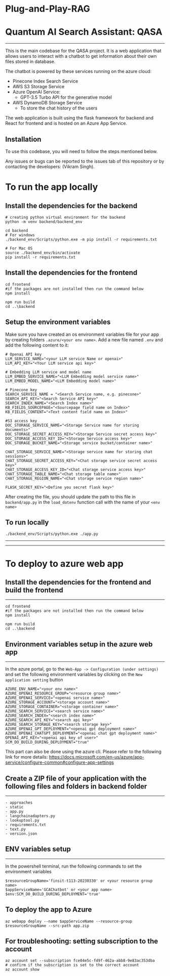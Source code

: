# Plug-and-Play-RAG

# Quantum AI Search Assistant: QASA
------------------


This is the main codebase for the QASA project. It is a web application that allows users to interact with a chatbot to get information about their own files stored in database. 


The chatbot is powered by these services running on the azure cloud:
- Pinecone Index Search Service
- AWS S3 Storage Service
- Azure OpenAI Service:
    - GPT-3.5 Turbo API for the generative model 
- AWS DynamoDB Storage Service
    - To store the chat history of the users


The web application is built using the flask framework for backend and React for frontend and is hosted on an Azure App Service.


## Installation
To use this codebase, you will need to follow the steps mentioned below. 


Any issues or bugs can be reported to the issues tab of this repository or by contacting the developers: (Vikram Singh).


# To run the app locally


## Install the dependencies for the backend
```
# creating python virtual environment for the backend
python -m venv backend/backend_env
```


```
cd backend
# For windows
./backend_env/Scripts/python.exe -m pip install -r requirements.txt

# For Mac OS
source ./backend_env/bin/activate
pip install -r requirements.txt
```



## Install the dependencies for the frontend
```
cd frontend
#if the packages are not installed then run the command below
npm install  
```
```
npm run build
cd ..\backend 
```


## Setup the environment variables
Make sure you have created an os environment variables file for your app by creating folders `.azure/<your env name>`. Add a new file named `.env` and add the following content to it:
```
# Openai API key
LLM_SERVICE_NAME="<your LLM service Name or openai>"
LLM_API_KEY="<Your LLM service api key>"

# Embedding LLM service and model name
LLM_EMBED_SERVICE_NAME="<LLM Embedding model service name>"
LLM_EMBED_MODEL_NAME="<LLM Embedding model name>"

# Pinecone key
SEARCH_SERVICE_NAME = "<Search Service name, e.g. pinecone>"
SEARCH_API_KEY="<Search Service API key>"
SEARCH_INDEX_NAME="<Search Index name>"
KB_FIELDS_SOURCEPAGE="<Sourcepage field name on Index>"
KB_FIELDS_CONTENT="<Text content field name on Index>"

#S3 access key
DOC_STORAGE_SERVICE_NAME="<Storage Service name for storing documents>"
DOC_STORAGE_SECRET_ACCESS_KEY="<Storage Service secret access key>"
DOC_STORAGE_ACCESS_KEY_ID="<Storage Service access key>"
DOC_STORAGE_BUCKET_NAME="<Storage service bucket/container name>"

CHAT_STORAGE_SERVICE_NAME="<Storage service name for storing chat sessions>"
CHAT_STORAGE_SECRET_ACCESS_KEY="<Chat storage service secret access key>"
CHAT_STORAGE_ACCESS_KEY_ID="<Chat storage service access key>"
CHAT_STORAGE_TABLE_NAME="<Chat storage table name>"
CHAT_STORAGE_REGION_NAME="<Chat storage service region name>"

FLASK_SECRET_KEY="<Define you secret flask key>"
```
After creating the file, you should update the path to this file in `backend/app.py` in the `load_dotenv` function call with the name of your `<env name>`


## To run locally
```
./backend_env/Scripts/python.exe ./app.py 
```
--------------------------------
--------------------------------


# To deploy to azure web app


## Install the dependencies for the frontend and build the frontend
--------------------------------
```
cd frontend
#if the packages are not installed then run the command below
npm install  
```
```
npm run build
cd ..\backend 
```


## Environment variables setup in the azure web app
--------------------------------
In the azure portal, go to the `Web-App -> Configuration (under settings)` and set the following environment variables by clicking on the `New application setting` button
```
AZURE_ENV_NAME="<your env name>"
AZURE_OPENAI_RESOURCE_GROUP="<resource group name>"
AZURE_OPENAI_SERVICE="<openai service name>"
AZURE_STORAGE_ACCOUNT="<storage account name>"
AZURE_STORAGE_CONTAINER="<storage container name>"
AZURE_SEARCH_SERVICE="<search service name>"
AZURE_SEARCH_INDEX="<search index name>"
AZURE_SEARCH_API_KEY="<search api key>"
AZURE_SEARCH_STORAGE_KEY="<search storage key>"
AZURE_OPENAI_GPT_DEPLOYMENT="<openai gpt deployment name>"
AZURE_OPENAI_CHATGPT_DEPLOYMENT="<openai chat gpt deployment name>"
OPENAI_API_KEY="<openai api key of user>"
SCM_DO_BUILD_DURING_DEPLOYMENT="true"
```
This part can also be done using the azure cli. Please refer to the following link for more details: https://docs.microsoft.com/en-us/azure/app-service/configure-common#configure-app-settings



## Create a ZIP file of your application with the following files and folders in backend folder
--------------------------------
```
- approaches
- static
- app.py
- langchainadapters.py
- lookuptool.py
- requirements.txt
- text.py
- version.json
```


## ENV variables setup
--------------------------------
In the powershell terminal, run the following commands to set the environment variables
```
$resourceGroupName='finsit-t113-20230330' or <your resource group name>
$appServiceName='GCAChatbot' or <your app name>
$env:SCM_DO_BUILD_DURING_DEPLOYMENT='true'          
```


## To deploy the app to Azure
```
az webapp deploy --name $appServiceName --resource-group $resourceGroupName --src-path app.zip
```


## For troubleshooting: setting subscription to the account
```
az account set --subscription fce04e5c-fd9f-462a-abb8-9e83ac353dba
# confirm if the subscription is set to the correct account
az account show
```



